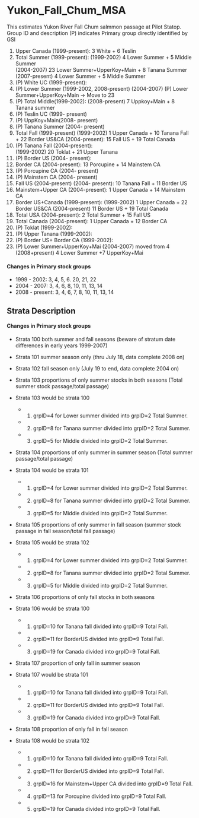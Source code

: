 # Yukon_Fall_Chum_MSA

This estimates Yukon River Fall Chum salmmon passage at Pilot Statop. 
   Group ID and description (P) indicates Primary group directly identified by 
   GSI
1. Upper Canada (1999-present): 3 White + 6 Teslin
2. Total Summer (1999-present): 
	(1999-2002)  4 Lower Summer + 5 Middle Summer  
	(2004-2007)  23 Lower Summer+UpperKoy+Main + 8 Tanana Summer  
  	(2007-present)  4 Lower Summer + 5 Middle Summer  
3. (P) White UC (1999-present): 	 
4. (P) Lower Summer (1999-2002, 2008-present)
  	(2004-2007) (P) Lower Summer+UpperKoy+Main -> Move to 23 		
5. (P) Total Middle(1999-2002): 
	(2008-present) 7 Uppkoy+Main + 8 Tanana summer 
6. (P) Teslin UC (1999- present)   
7. (P) UppKoy+Main(2008- present)
8. (P) Tanana Summer (2004- present)
9. Total Fall (1999-present)
	(1999-2002) 1 Upper Canada + 10 Tanana Fall + 22 Border US&CA
	(2004-present):  15 Fall US + 19 Total Canada  
10. (P) Tanana Fall (2004-present):  
        (1999-2002)  20 Toklat + 21 Upper Tanana
11. (P) Border US (2004- present):
12. Border CA (2004-present): 13 Porcupine + 14 Mainstem CA 
13.  (P) Porcupine CA (2004- present)
14.  (P) Mainstem CA (2004- present) 
15.  Fall US (2004-present)
	 (2004- present): 10 Tanana Fall + 11 Border US
16.  Mainstem+Upper CA (2004-present): 1 Upper Canada + 14 Mainstem CA
17.  Border US+Canada (1999-present): 
		 (1999-2002) 1 Upper Canada + 22 Border US&CA 
		 (2004-present) 11 Border US + 19 Total Canada
18.  Total USA (2004-present): 2 Total Summer + 15 Fall US
19.  Total Canada (2004-present): 1 Upper Canada + 12 Border CA 
20.  (P) Toklat (1999-2002):  
21.  (P) Upper Tanana (1999-2002):   
22.  (P) Border US+ Border CA (1999-2002): 
23.  (P) Lower Summer+UpperKoy+Mai (2004-2007) moved from 4 
		 (2008+present)  4 Lower Summer +7 UpperKoy+Mai  

####  Changes in Primary stock groups
* 1999 - 2002: 3, 4, 5, 6. 20, 21, 22
* 2004 - 2007: 3, 4, 6, 8, 10, 11, 13, 14
* 2008 - present: 3, 4, 6, 7, 8, 10, 11, 13, 14

## Strata Description 
####  Changes in Primary stock groups
* Strata 100 both summer and fall seasons (beware of stratum date differences in early years 1999-2007)
* Strata 101 summer season only (thru July 18, data complete 2008 on)
* Strata 102 fall season only (July 19 to end, data complete 2004 on)

* Strata 103 proportions of only summer stocks in both seasons (Total summer stock passage/total passage)
* Strata 103 would be strata 100   
	* 1) grpID=4 for Lower summer divided into grpID=2 Total Summer.
	* 2) grpID=8 for Tanana summer divided into grpID=2 Total Summer.
	* 3) grpID=5 for Middle divided into grpID=2 Total Summer.

* Strata 104 proportions of only summer in summer season  (Total summer passage/total passage)
* Strata 104 would be strata 101
	* 1) grpID=4 for Lower summer divided into grpID=2 Total Summer.
	* 2) grpID=8 for Tanana summer divided into grpID=2 Total Summer.
	* 3) grpID=5 for Middle divided into grpID=2 Total Summer.

* Strata 105 proportions of only summer in fall season  (summer stock passage in fall season/total fall passage)
* Strata 105 would be strata 102
	* 1) grpID=4 for Lower summer divided into grpID=2 Total Summer.
	* 2) grpID=8 for Tanana summer divided into grpID=2 Total Summer.
	* 3) grpID=5 for Middle divided into grpID=2 Total Summer.

* Strata 106 proportions of only fall stocks in both seasons
* Strata 106 would be strata 100
	* 1) grpID=10 for Tanana fall divided into grpID=9 Total Fall.
	* 2) grpID=11 for BorderUS divided into grpID=9 Total Fall.
	* 3) grpID=19 for Canada divided into grpID=9 Total Fall.

* Strata 107 proportion of only fall in summer season
* Strata 107 would be strata 101
	* 1) grpID=10 for Tanana fall divided into grpID=9 Total Fall.
	* 2) grpID=11 for BorderUS divided into grpID=9 Total Fall.
	* 3) grpID=19 for Canada divided into grpID=9 Total Fall.

* Strata 108 proportion of only fall in fall season
* Strata 108 would be strata 102
	* 1) grpID=10 for Tanana fall divided into grpID=9 Total Fall.
	* 2) grpID=11 for BorderUS divided into grpID=9 Total Fall.
	* 3) grpID=16 for Mainstem+Upper CA divided into grpID=9 Total Fall.
	* 4) grpID=13 for Porcupine divided into grpID=9 Total Fall.
	* 5) grpID=19 for Canada divided into grpID=9 Total Fall.
